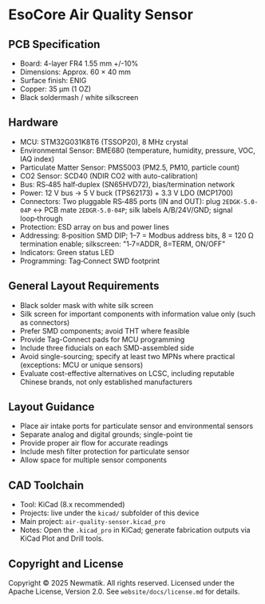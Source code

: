 # EsoCore Air Quality Sensor

## PCB Specification

- Board: 4-layer FR4 1.55 mm +/-10%
- Dimensions: Approx. 60 × 40 mm
- Surface finish: ENIG
- Copper: 35 µm (1 OZ)
- Black soldermash / white silkscreen

## Hardware

- MCU: STM32G031K8T6 (TSSOP20), 8 MHz crystal
- Environmental Sensor: BME680 (temperature, humidity, pressure, VOC, IAQ index)
- Particulate Matter Sensor: PMS5003 (PM2.5, PM10, particle count)
- CO2 Sensor: SCD40 (NDIR CO2 with auto-calibration)
- Bus: RS‑485 half‑duplex (SN65HVD72), bias/termination network
- Power: 12 V bus → 5 V buck (TPS62173) + 3.3 V LDO (MCP1700)
- Connectors: Two pluggable RS‑485 ports (IN and OUT): plug `2EDGK-5.0-04P` ↔ PCB mate `2EDGR-5.0-04P`; silk labels A/B/24V/GND; signal loop‑through
- Protection: ESD array on bus and power lines
- Addressing: 8‑position SMD DIP; 1–7 = Modbus address bits, 8 = 120 Ω termination enable; silkscreen: "1‑7=ADDR, 8=TERM, ON/OFF"
- Indicators: Green status LED
- Programming: Tag‑Connect SWD footprint

## General Layout Requirements

- Black solder mask with white silk screen
- Silk screen for important components with information value only (such as connectors)
- Prefer SMD components; avoid THT where feasible
- Provide Tag-Connect pads for MCU programming
- Include three fiducials on each SMD-assembled side
- Avoid single-sourcing; specify at least two MPNs where practical (exceptions: MCU or unique sensors)
- Evaluate cost-effective alternatives on LCSC, including reputable Chinese brands, not only established manufacturers

## Layout Guidance

- Place air intake ports for particulate sensor and environmental sensors
- Separate analog and digital grounds; single-point tie
- Provide proper air flow for accurate readings
- Include mesh filter protection for particulate sensor
- Allow space for multiple sensor components

## CAD Toolchain

- Tool: KiCad (8.x recommended)
- Projects: live under the `kicad/` subfolder of this device
- Main project: `air-quality-sensor.kicad_pro`
- Notes: Open the `.kicad_pro` in KiCad; generate fabrication outputs via KiCad Plot and Drill tools.

## Copyright and License

Copyright © 2025 Newmatik. All rights reserved.
Licensed under the Apache License, Version 2.0. See `website/docs/license.md` for details.
